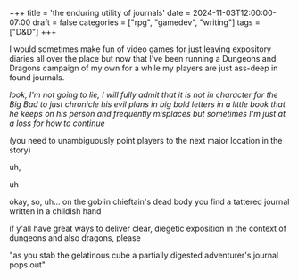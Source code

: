 +++
title = 'the enduring utility of journals'
date = 2024-11-03T12:00:00-07:00
draft = false
categories = ["rpg", "gamedev", "writing"]
tags = ["D&D"]
+++

I would sometimes make fun of video games for just leaving expository diaries all over the place but now that I've been running a Dungeons and Dragons campaign of my own for a while my players are just ass-deep in found journals.

_look, I'm not going to lie, I will fully admit that it is not in character for the Big Bad to just chronicle his evil plans in big bold letters in a little book that he keeps on his person and frequently misplaces but sometimes I'm just at a loss for how to continue_

(you need to unambiguously point players to the next major location in the story)

uh,

uh

okay, so, uh... on the goblin chieftain's dead body you find a tattered journal written in a childish hand

if y'all have great ways to deliver clear, diegetic exposition in the context of dungeons and also dragons, please

"as you stab the gelatinous cube a partially digested adventurer's journal pops out"